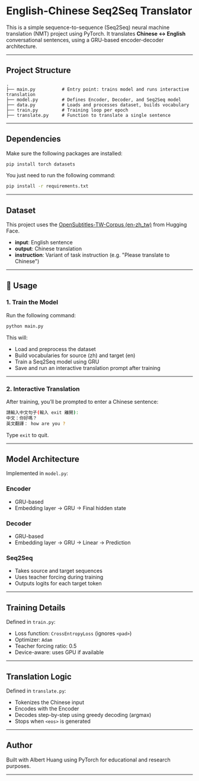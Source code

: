 # English-Chinese Seq2Seq Translator

This is a simple sequence-to-sequence (Seq2Seq) neural machine translation (NMT) project using PyTorch. It translates **Chinese ↔ English** conversational sentences, using a GRU-based encoder-decoder architecture.

---

## Project Structure

```
.
├── main.py          # Entry point: trains model and runs interactive translation
├── model.py         # Defines Encoder, Decoder, and Seq2Seq model
├── data.py          # Loads and processes dataset, builds vocabulary
├── train.py         # Training loop per epoch
├── translate.py     # Function to translate a single sentence
```

---

## Dependencies

Make sure the following packages are installed:

```bash
pip install torch datasets
```
You just need to run the following command:
```bash
pip install -r requirements.txt
```
---

## Dataset

This project uses the [OpenSubtitles-TW-Corpus (en-zh_tw)](https://huggingface.co/datasets/Heng666/OpenSubtitles-TW-Corpus) from Hugging Face.

- **input**: English sentence
- **output**: Chinese translation
- **instruction**: Variant of task instruction (e.g. "Please translate to Chinese")

---

## 🚀 Usage

### 1. **Train the Model**
Run the following command:

```bash
python main.py
```

This will:
- Load and preprocess the dataset
- Build vocabularies for source (zh) and target (en)
- Train a Seq2Seq model using GRU
- Save and run an interactive translation prompt after training

---

### 2. **Interactive Translation**

After training, you’ll be prompted to enter a Chinese sentence:

```bash
請輸入中文句子(輸入 exit 離開):
中文：你好嗎？
英文翻譯： how are you ?
```

Type `exit` to quit.

---

## Model Architecture

Implemented in `model.py`:

### Encoder
- GRU-based
- Embedding layer → GRU → Final hidden state

### Decoder
- GRU-based
- Embedding layer → GRU → Linear → Prediction

### Seq2Seq
- Takes source and target sequences
- Uses teacher forcing during training
- Outputs logits for each target token

---

## Training Details

Defined in `train.py`:
- Loss function: `CrossEntropyLoss` (ignores `<pad>`)
- Optimizer: `Adam`
- Teacher forcing ratio: 0.5
- Device-aware: uses GPU if available

---

## Translation Logic

Defined in `translate.py`:
- Tokenizes the Chinese input
- Encodes with the Encoder
- Decodes step-by-step using greedy decoding (argmax)
- Stops when `<eos>` is generated

---


## Author

Built with Albert Huang using PyTorch for educational and research purposes.

---